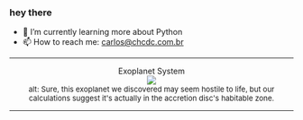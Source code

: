 ### hey there 

- :seedling: I’m currently learning more about Python
- :mailbox: How to reach me: carlos@chcdc.com.br


---


<!-- xkcd -->
<p align="center">Exoplanet System</br><img src=https://imgs.xkcd.com/comics/exoplanet_system.png></br><font size =2>alt: Sure, this exoplanet we discovered may seem hostile to life, but our calculations suggest it's actually in the accretion disc's habitable zone.</br></font></p></table></p> 


<!-- xkcd -->
---
